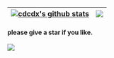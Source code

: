 
| <a href="https://github.com/cdcdx"><img align="center" src="https://github-readme-stats.vercel.app/api?username=cdcdx&&show_icons=true&include_all_commits=true&theme=buefy&hide_border=true&hide=javascript" alt="cdcdx's github stats" /></a> | <a href="https://github.com/cdcdx"><img align="center" src="https://github-readme-stats.vercel.app/api/top-langs/?username=cdcdx&layout=compact&theme=buefy&hide_border=true&hide=javascript" /></a> |
| ------------- | ------------- |

#### please give a star if you like.
![](http://profile-counter.glitch.me/cdcdx/count.svg)
